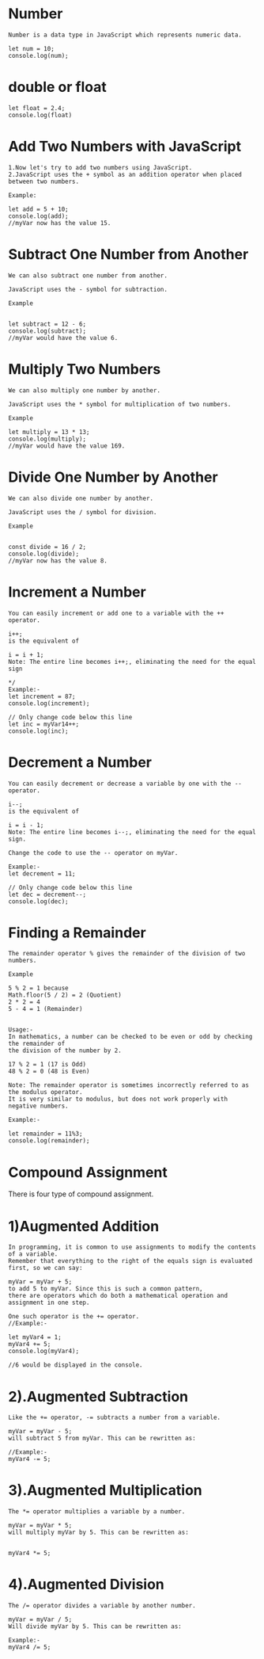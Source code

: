 # Number

    Number is a data type in JavaScript which represents numeric data.

    let num = 10;
    console.log(num);

# double or float
    let float = 2.4;
    console.log(float)


# Add Two Numbers with JavaScript

    1.Now let's try to add two numbers using JavaScript.
    2.JavaScript uses the + symbol as an addition operator when placed between two numbers.

    Example:

    let add = 5 + 10;
    console.log(add);
    //myVar now has the value 15.

# Subtract One Number from Another
    We can also subtract one number from another.

    JavaScript uses the - symbol for subtraction.

    Example


    let subtract = 12 - 6;
    console.log(subtract);
    //myVar would have the value 6.

# Multiply Two Numbers

    We can also multiply one number by another.

    JavaScript uses the * symbol for multiplication of two numbers.

    Example

    let multiply = 13 * 13;
    console.log(multiply);
    //myVar would have the value 169.

# Divide One Number by Another

    We can also divide one number by another.

    JavaScript uses the / symbol for division.

    Example


    const divide = 16 / 2;
    console.log(divide);
    //myVar now has the value 8.

# Increment a Number

    You can easily increment or add one to a variable with the ++ operator.

    i++;
    is the equivalent of

    i = i + 1;
    Note: The entire line becomes i++;, eliminating the need for the equal sign

    */
    Example:-
    let increment = 87;
    console.log(increment);

    // Only change code below this line
    let inc = myVar14++;
    console.log(inc);

# Decrement a Number

    You can easily decrement or decrease a variable by one with the -- operator.

    i--;
    is the equivalent of

    i = i - 1;
    Note: The entire line becomes i--;, eliminating the need for the equal sign.

    Change the code to use the -- operator on myVar.

    Example:- 
    let decrement = 11;

    // Only change code below this line
    let dec = decrement--;
    console.log(dec);

# Finding a Remainder

    The remainder operator % gives the remainder of the division of two numbers.

    Example

    5 % 2 = 1 because
    Math.floor(5 / 2) = 2 (Quotient)
    2 * 2 = 4
    5 - 4 = 1 (Remainder)


    Usage:-
    In mathematics, a number can be checked to be even or odd by checking the remainder of 
    the division of the number by 2.

    17 % 2 = 1 (17 is Odd)
    48 % 2 = 0 (48 is Even)

    Note: The remainder operator is sometimes incorrectly referred to as the modulus operator. 
    It is very similar to modulus, but does not work properly with negative numbers.

    Example:-

    let remainder = 11%3;
    console.log(remainder);

# Compound Assignment

There is four type of compound assignment.

# 1)Augmented Addition

    In programming, it is common to use assignments to modify the contents of a variable. 
    Remember that everything to the right of the equals sign is evaluated first, so we can say:

    myVar = myVar + 5;
    to add 5 to myVar. Since this is such a common pattern, 
    there are operators which do both a mathematical operation and assignment in one step.

    One such operator is the += operator.
    //Example:-

    let myVar4 = 1;
    myVar4 += 5;
    console.log(myVar4);

    //6 would be displayed in the console.

# 2).Augmented Subtraction

    Like the += operator, -= subtracts a number from a variable.

    myVar = myVar - 5;
    will subtract 5 from myVar. This can be rewritten as:

    //Example:-
    myVar4 -= 5;

# 3).Augmented Multiplication

    The *= operator multiplies a variable by a number.

    myVar = myVar * 5;
    will multiply myVar by 5. This can be rewritten as:


    myVar4 *= 5;

# 4).Augmented Division

    The /= operator divides a variable by another number.

    myVar = myVar / 5;
    Will divide myVar by 5. This can be rewritten as:

    Example:-
    myVar4 /= 5;
